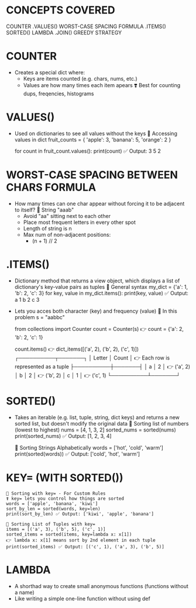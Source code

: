 # CONCEPTS COVERED
COUNTER
.VALUES()
WORST-CASE SPACING FORMULA
.ITEMS()
SORTED()
LAMBDA
.JOIN()
GREEDY STRATEGY

# COUNTER
- Creates a special dict where:
    - Keys are items counted (e.g. chars, nums, etc.)
    - Values are how many times each item apears
    ❣️ Best for counting dups, freqencies, histograms

# VALUES()
- Used on dictionaries to see all values without the keys
    🦋 Accessing values in dict
    fruit_counts = {
        'apple': 3,
        'banana': 5,
        'orange': 2
    }

    for count in fruit_count.values():
        print(count)
        ✅ Output: 3
                   5
                   2

# WORST-CASE SPACING BETWEEN CHARS FORMULA
- How many times can one char appear without forcing it to be adjacent to itself?
    🦋 String "aaab"
    - Avoid "aa" sitting next to each other
    - Place most frequent letters in every other spot
    - Length of string is n
    - Max num of non-adjacent positions:
        - (n + 1) // 2

# .ITEMS()
- Dictionary method that returns a view object, which displays a list of dictionary's key-value pairs as tuples
    🦋 General syntax
    my_dict = {'a': 1, 'b': 2, 'c': 3}
    for key, value in my_dict.items():
        print(key, value) 
        ✅ Output: a 1
                   b 2
                   c 3
- Lets you acces both character (key) and frequency (value)
    🦋 In this problem
    s = "aabbc"

    from collections import Counter
    count = Counter(s)
    👉 count = {'a': 2, 'b': 2, 'c': 1}

    count.items() 👉 dict_items([('a', 2), ('b', 2), ('c', 1)])
    ┌──────────┬───────┐
    │  Letter  │ Count │ 👉 Each row is represented as a tuple
    ├──────────┼───────┤
    │    a     │   2   │ 👉 ('a', 2)
    │    b     │   2   │ 👉 ('b', 2)
    │    c     │   1   │ 👉 ('c', 1)
    └──────────┴───────┘


# SORTED()
- Takes an iterable (e.g. list, tuple, string, dict keys) and returns a new sorted list, but doesn't modify the original data
    🦋 Sorting list of numbers (lowest to highest)
    nums = [4, 1, 3, 2]
    sorted_nums = sorted(nums)
    print(sorted_nums) ✅ Output: [1, 2, 3, 4]

    🦋 Sorting Strings Alphabetically
    words = ['hot', 'cold', 'warm']
    print(sorted(words)) ✅ Output: ['cold', 'hot', 'warm']

# KEY= (WITH SORTED())
    🦋 Sorting with key= - For Custom Rules
    ❣️ key= lets you control how things are sorted
    words = ['apple', 'banana', 'kiwi']
    sort_by_len = sorted(words, key=len)
    print(sort_by_len) ✅ Output: ['kiwi', 'apple', 'banana']

    🦋 Sorting List of Tuples with key=
    items = [('a', 3), ('b', 5), ('c', 1)]
    sorted_items = sorted(items, key=lambda x: x[1]) 
    👉 lambda x: x[1] means sort by 2nd element in each tuple
    print(sorted_items) ✅ Output: [('c', 1), ('a', 3), ('b', 5)]

# LAMBDA
- A shorthad way to create small anonymous functions (functions without a name)
- Like writing a simple one-line function without using def